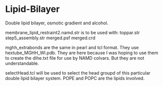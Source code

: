 # Lipid-Bilayer
Double lipid bilayer, osmotic gradient and alcohol.

membrane_lipid_restraint2.namd.str is to be used with:
toppar.str
step5_assembly.str
merged.psf
merged.crd

mghh_extrabonds are the same in pearl and tcl format. They use hextube_MGHH_WI.pdb. They are here because I was hoping to use them to create the dihe.txt file for use by NAMD colvars. But they are not understandable.

selectHead.tcl will be used to select the head groupd of this particular double lipid bilayer system. POPE and POPC are the lipids involved.
